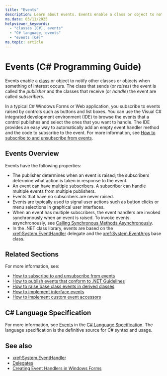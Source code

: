 ```yaml
---
title: "Events"
description: Learn about events. Events enable a class or object to notify other classes or objects when something of interest occurs.
ms.date: 03/11/2025
helpviewer_keywords: 
  - "classes [C#], events"
  - "C# language, events"
  - "events [C#]"
ms.topic: article
---
```

# Events (C# Programming Guide)

Events enable a [class](../../language-reference/keywords/class.md) or object to notify other classes or objects when something of interest occurs. The class that sends (or *raises*) the event is called the *publisher* and the classes that receive (or *handle*) the event are called *subscribers*.

In a typical C# Windows Forms or Web application, you subscribe to events raised by controls such as buttons and list boxes. You can use the Visual C# integrated development environment (IDE) to browse the events that a control publishes and select the ones that you want to handle. The IDE provides an easy way to automatically add an empty event handler method and the code to subscribe to the event. For more information, see [How to subscribe to and unsubscribe from events](./how-to-subscribe-to-and-unsubscribe-from-events.md).

## Events Overview

Events have the following properties:

- The publisher determines when an event is raised; the subscribers determine what action is taken in response to the event.
- An event can have multiple subscribers. A subscriber can handle multiple events from multiple publishers.
- Events that have no subscribers are never raised.
- Events are typically used to signal user actions such as button clicks or menu selections in graphical user interfaces.
- When an event has multiple subscribers, the event handlers are invoked synchronously when an event is raised. To invoke events asynchronously, see [Calling Synchronous Methods Asynchronously](../../../standard/asynchronous-programming-patterns/calling-synchronous-methods-asynchronously.md).
- In the .NET class library, events are based on the <xref:System.EventHandler> delegate and the <xref:System.EventArgs> base class.

## Related Sections

 For more information, see:

- [How to subscribe to and unsubscribe from events](./how-to-subscribe-to-and-unsubscribe-from-events.md)
- [How to publish events that conform to .NET Guidelines](/dotnet/standard/events)
- [How to raise base class events in derived classes](./how-to-raise-base-class-events-in-derived-classes.md)
- [How to implement interface events](./how-to-implement-interface-events.md)
- [How to implement custom event accessors](./how-to-implement-custom-event-accessors.md)

## C# Language Specification

For more information, see [Events](~/_csharpstandard/standard/classes.md#158-events) in the [C# Language Specification](~/_csharpstandard/standard/README.md). The language specification is the definitive source for C# syntax and usage.

## See also

- <xref:System.EventHandler>
- [Delegates](../delegates/index.md)
- [Creating Event Handlers in Windows Forms](/dotnet/desktop/winforms/creating-event-handlers-in-windows-forms)
